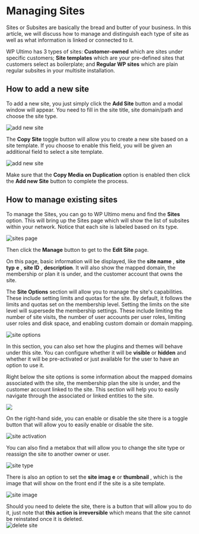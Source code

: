 # Managing Sites

Sites or Subsites are basically the bread and butter of your business. In this article, we will discuss how to manage and distinguish each type of site as well as what information is linked or connected to it.

WP Ultimo has 3 types of sites: **Customer-owned** which are sites under specific customers; **Site templates** which are your pre-defined sites that customers select as boilerplate; and **Regular WP sites** which are plain regular subsites in your multisite installation.

## How to add a new site

To add a new site, you just simply click the **Add Site** button and a modal window will appear. You need to fill in the site title, site domain/path and choose the site type.

![add new site](assets/images/db74432f.png)

The **Copy Site** toggle button will allow you to create a new site based on a site template. If you choose to enable this field, you will be given an additional field to select a site template.

![add new site](assets/images/e7418c34.png)

Make sure that the **Copy Media on Duplication** option is enabled then click the **Add new Site** button to complete the process.

## How to manage existing sites

To manage the Sites, you can go to WP Ultimo menu and find the **Sites** option. This will bring up the Sites page which will show the list of subsites within your network. Notice that each site is labeled based on its type.

![sites page](assets/images/d2a2e8f4.png)

Then click the **Manage** button to get to the **Edit Site** page.

On this page, basic information will be displayed, like the **site name** , **site typ** **e** , **site ID** , **description**. It will also show the mapped domain, the membership or plan it is under, and the customer account that owns the site.

The **Site Options** section will allow you to manage the site's capabilities. These include setting limits and quotas for the site. By default, it follows the limits and quotas set on the membership level. Setting the limits on the site level will supersede the membership settings. These include limiting the number of site visits, the number of user accounts per user roles, limiting user roles and disk space, and enabling custom domain or domain mapping.

![site options](assets/images/87ab0caf.png)

In this section, you can also set how the plugins and themes will behave under this site. You can configure whether it will be **visible** or **hidden** and whether it will be pre-activated or just available for the user to have an option to use it.

Right below the site options is some information about the mapped domains associated with the site, the membership plan the site is under, and the customer account linked to the site. This section will help you to easily navigate through the associated or linked entities to the site.

![](assets/images/b322663a.png)

On the right-hand side, you can enable or disable the site there is a toggle button that will allow you to easily enable or disable the site.

![site activation](assets/images/edacda94.png)

You can also find a metabox that will allow you to change the site type or reassign the site to another owner or user.

![site type](assets/images/6e02aa22.png)

There is also an option to set the **site imag** **e** or **thumbnail** , which is the image that will show on the front end if the site is a site template.

![site image](assets/images/107f2a5d.png)

Should you need to delete the site, there is a button that will allow you to do it, just note that **this action is irreversible** which means that the site cannot be reinstated once it is deleted.  
![delete site](assets/images/7460f6c6.png)
